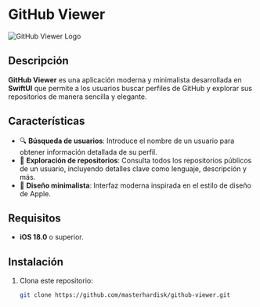 # GitHub Viewer

![GitHub Viewer Logo](https://i.ibb.co/1smWk7y/ios-icon-user-s-github-search-5.png) <!-- Puedes reemplazar este enlace con el logo del proyecto -->

## Descripción

**GitHub Viewer** es una aplicación moderna y minimalista desarrollada en **SwiftUI** que permite a los usuarios buscar perfiles de GitHub y explorar sus repositorios de manera sencilla y elegante. 

## Características

- 🔍 **Búsqueda de usuarios**: Introduce el nombre de un usuario para obtener información detallada de su perfil.
- 📂 **Exploración de repositorios**: Consulta todos los repositorios públicos de un usuario, incluyendo detalles clave como lenguaje, descripción y más.
- 🌟 **Diseño minimalista**: Interfaz moderna inspirada en el estilo de diseño de Apple.


## Requisitos

- **iOS 18.0** o superior.

## Instalación

1. Clona este repositorio:
   ```bash
   git clone https://github.com/masterhardisk/github-viewer.git